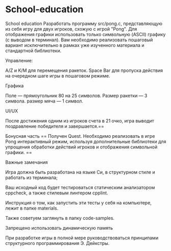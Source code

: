 # School-education
School education
 Разработать программу src/pong.c, представляющую из себя игру для двух
игроков, схожую с игрой "Pong". Для отображения графики использовать только символьную (ASCII)
графику (с выводом в терминал). Вам необходимо реализовать пошаговый вариант исключительно в рамках уже изученного материала и стандартной библиотеки.

Управление:

A/Z и K/M для перемещения ракеток.
Space Bar для пропуска действия на очередном шаге игры в пошаговом режиме.

Графика

Поле — прямоугольник 80 на 25 символов.
Размер ракетки — 3 символа.
размер мяча — 1 символ.

UI/UX

После достижения одним из игроков счета в 21 очко, игра выводит поздравление победителя и завершается.==

Бонусная часть
== Получен Quest. Необходимо реализовать в игре Pong интерактивный режим, используя дополнительные библиотеки для упрощения обработки действий игроков и отображения символьной графики. ==

Важные замечания


Игра должна быть разработана на языке Си, в структурном стиле и работать из терминала;


Ваш исходный код будет тестироваться статическим анализатором cppcheck, а также стилевым линтером
cpplint.


Инструкция о том, как запустить эти тесты у себя на компьютере, лежит в папке materials.


Также советуем заглянуть в папку code-samples.


Запрещено использовать динамическую память



При разработке игры в полной мере руководствоваться принципами структурного программирования Э. Дейкстры.